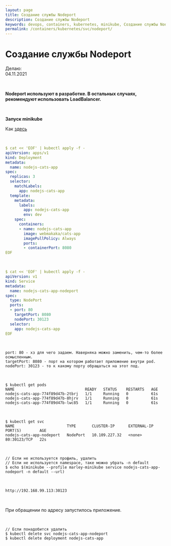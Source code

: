 ```yaml
---
layout: page
title: Создание службы Nodeport
description: Создание службы Nodeport
keywords: devops, containers, kubernetes, minikube, Создание службы Nodeport
permalink: /containers/kubernetes/svc/nodeport/
---
```


# Создание службы Nodeport

Делаю:  
04.11.2021

<br/>

**Nodeport используют в разработке. В остальных случаях, рекомендуют использовать LoadBalancer.**

<br/>

**Запуск minikube**

Как <a href="/containers/kubernetes/minikube/setup/">здесь</a>

<br/>

```yaml
$ cat << 'EOF' | kubectl apply -f -
apiVersion: apps/v1
kind: Deployment
metadata:
  name: nodejs-cats-app
spec:
  replicas: 3
  selector:
    matchLabels:
      app: nodejs-cats-app
  template:
    metadata:
      labels:
        app: nodejs-cats-app
        env: dev
    spec:
      containers:
      - name: nodejs-cats-app
        image: webmakaka/cats-app
        imagePullPolicy: Always
        ports:
        - containerPort: 8080
EOF
```

<br/>

```yaml
$ cat << 'EOF' | kubectl apply -f -
apiVersion: v1
kind: Service
metadata:
  name: nodejs-cats-app-nodeport
spec:
  type: NodePort
  ports:
  - port: 80
    targetPort: 8080
    nodePort: 30123
  selector:
    app: nodejs-cats-app
EOF
```

<br/>

    port: 80 - хз для чего задаем. Наверняка можно заменить, чем-то более осмысленным.
    targetPort: 8080 - порт на котором работает приложение внутри pod.
    nodePort: 30123 - то к какому порту обращаться на этот под.

<br/>

    $ kubectl get pods
    NAME                               READY   STATUS    RESTARTS   AGE
    nodejs-cats-app-774f89d47b-2tbrj   1/1     Running   0          61s
    nodejs-cats-app-774f89d47b-8hjrv   1/1     Running   0          61s
    nodejs-cats-app-774f89d47b-lwc85   1/1     Running   0          61s

<br/>

    $ kubectl get svc
    NAME                       TYPE       CLUSTER-IP      EXTERNAL-IP   PORT(S)        AGE
    nodejs-cats-app-nodeport   NodePort   10.109.227.32   <none>        80:30123/TCP   22s

<br/>

    // Если не используется профиль, удалить
    // Если не используется namespace, таке можно убрать -n default
    $ echo $(minikube --profile marley-minikube service nodejs-cats-app-nodeport -n default --url)

<br/>

    http://192.168.99.113:30123

<br/>

При обращении по адресу запустилось приложение.

<br/>

    // Если понадобится удалить
    $ kubectl delete svc nodejs-cats-app-nodeport
    $ kubectl delete deployment nodejs-cats-app
